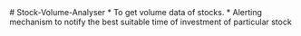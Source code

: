 <Under Development>
# Stock-Volume-Analyser
* To get volume data of stocks.
* Alerting mechanism to notify the best suitable time of investment of particular stock
